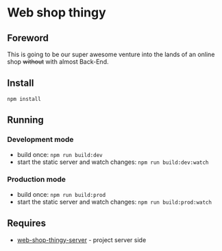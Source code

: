 # Web shop thingy

## Foreword
This is going to be our super awesome venture into the lands of an online shop ~~without~~ with almost Back-End.

## Install
`npm install`

## Running

### Development mode
- build once: `npm run build:dev`
- start the static server and watch changes: `npm run build:dev:watch`

### Production mode
- build once: `npm run build:prod`
- start the static server and watch changes: `npm run build:prod:watch`

## Requires
- [web-shop-thingy-server](https://github.com/influsion/web-shop-thingy-server) - project server side
